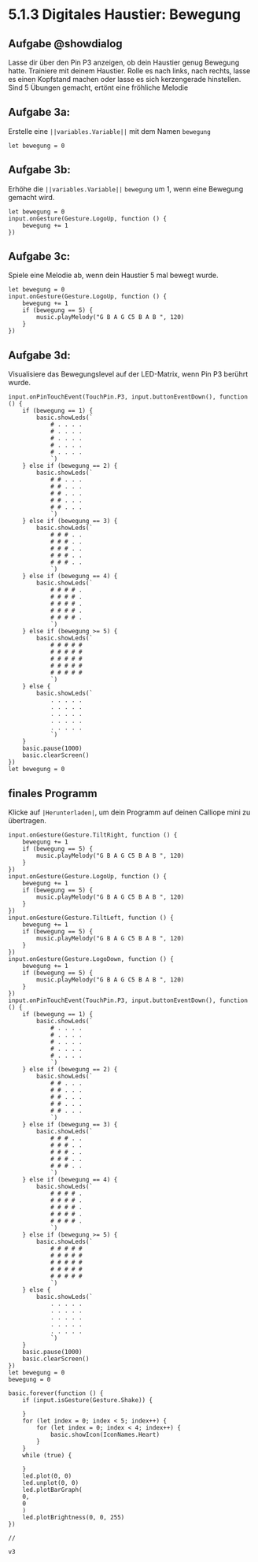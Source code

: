 # 5.1.3 Digitales Haustier: Bewegung

## Aufgabe @showdialog
Lasse dir über den Pin P3 anzeigen, ob dein Haustier genug Bewegung hatte.
Trainiere mit deinem Haustier. Rolle es nach links, nach rechts, lasse es einen Kopfstand machen oder lasse es sich kerzengerade hinstellen. Sind 5 Übungen gemacht, ertönt eine fröhliche Melodie


## Aufgabe 3a:

Erstelle eine ``||variables.Variable||`` mit dem Namen ``bewegung``

```blocks
let bewegung = 0
```

## Aufgabe 3b:

Erhöhe die ``||variables.Variable||`` ``bewegung`` um 1, wenn eine Bewegung gemacht wird.

```blocks
let bewegung = 0
input.onGesture(Gesture.LogoUp, function () {
    bewegung += 1
})
```

## Aufgabe 3c: 

Spiele eine Melodie ab, wenn dein Haustier 5 mal bewegt wurde.

```blocks
let bewegung = 0
input.onGesture(Gesture.LogoUp, function () {
    bewegung += 1
    if (bewegung == 5) {
        music.playMelody("G B A G C5 B A B ", 120)
    }
})
```

## Aufgabe 3d:

Visualisiere das Bewegungslevel auf der LED-Matrix, wenn Pin P3
berührt wurde.

```blocks
input.onPinTouchEvent(TouchPin.P3, input.buttonEventDown(), function () {
    if (bewegung == 1) {
        basic.showLeds(`
            # . . . .
            # . . . .
            # . . . .
            # . . . .
            # . . . .
            `)
    } else if (bewegung == 2) {
        basic.showLeds(`
            # # . . .
            # # . . .
            # # . . .
            # # . . .
            # # . . .
            `)
    } else if (bewegung == 3) {
        basic.showLeds(`
            # # # . .
            # # # . .
            # # # . .
            # # # . .
            # # # . .
            `)
    } else if (bewegung == 4) {
        basic.showLeds(`
            # # # # .
            # # # # .
            # # # # .
            # # # # .
            # # # # .
            `)
    } else if (bewegung >= 5) {
        basic.showLeds(`
            # # # # #
            # # # # #
            # # # # #
            # # # # #
            # # # # #
            `)
    } else {
        basic.showLeds(`
            . . . . .
            . . . . .
            . . . . .
            . . . . .
            . . . . .
            `)
    }
    basic.pause(1000)
    basic.clearScreen()
})
let bewegung = 0
```

## finales Programm

Klicke auf ``|Herunterladen|``, um dein Programm auf deinen Calliope mini zu übertragen.

```blocks
input.onGesture(Gesture.TiltRight, function () {
    bewegung += 1
    if (bewegung == 5) {
        music.playMelody("G B A G C5 B A B ", 120)
    }
})
input.onGesture(Gesture.LogoUp, function () {
    bewegung += 1
    if (bewegung == 5) {
        music.playMelody("G B A G C5 B A B ", 120)
    }
})
input.onGesture(Gesture.TiltLeft, function () {
    bewegung += 1
    if (bewegung == 5) {
        music.playMelody("G B A G C5 B A B ", 120)
    }
})
input.onGesture(Gesture.LogoDown, function () {
    bewegung += 1
    if (bewegung == 5) {
        music.playMelody("G B A G C5 B A B ", 120)
    }
})
input.onPinTouchEvent(TouchPin.P3, input.buttonEventDown(), function () {
    if (bewegung == 1) {
        basic.showLeds(`
            # . . . .
            # . . . .
            # . . . .
            # . . . .
            # . . . .
            `)
    } else if (bewegung == 2) {
        basic.showLeds(`
            # # . . .
            # # . . .
            # # . . .
            # # . . .
            # # . . .
            `)
    } else if (bewegung == 3) {
        basic.showLeds(`
            # # # . .
            # # # . .
            # # # . .
            # # # . .
            # # # . .
            `)
    } else if (bewegung == 4) {
        basic.showLeds(`
            # # # # .
            # # # # .
            # # # # .
            # # # # .
            # # # # .
            `)
    } else if (bewegung >= 5) {
        basic.showLeds(`
            # # # # #
            # # # # #
            # # # # #
            # # # # #
            # # # # #
            `)
    } else {
        basic.showLeds(`
            . . . . .
            . . . . .
            . . . . .
            . . . . .
            . . . . .
            `)
    }
    basic.pause(1000)
    basic.clearScreen()
})
let bewegung = 0
bewegung = 0

```


```ghost
basic.forever(function () {
    if (input.isGesture(Gesture.Shake)) {
    	
    }
    for (let index = 0; index < 5; index++) {
        for (let index = 0; index < 4; index++) {
            basic.showIcon(IconNames.Heart)
        }
    }
    while (true) {
    	
    }
    led.plot(0, 0)
    led.unplot(0, 0)
    led.plotBarGraph(
    0,
    0
    )
    led.plotBrightness(0, 0, 255)
})
```


```template
//
```

```package
v3
```